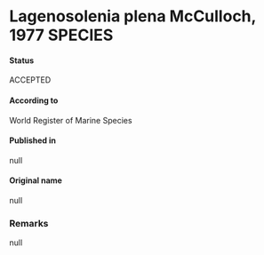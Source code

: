Lagenosolenia plena McCulloch, 1977 SPECIES
=======

#### Status
ACCEPTED

#### According to
World Register of Marine Species

#### Published in
null

#### Original name
null

### Remarks
null